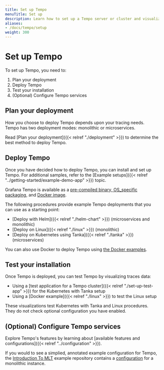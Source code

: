 ```yaml
---
title: Set up Tempo
menuTitle: Set up
description: Learn how to set up a Tempo server or cluster and visualize data.
aliases:
- /docs/tempo/setup
weight: 300
---
```


# Set up Tempo

To set up Tempo, you need to:

1. Plan your deployment
1. Deploy Tempo
1. Test your installation
1. (Optional) Configure Tempo services

## Plan your deployment

How you choose to deploy Tempo depends upon your tracing needs.
Tempo has two deployment modes: monolithic or microservices.

Read [Plan your deployment]({{< relref "./deployment" >}}) to determine the best method to deploy Tempo.

## Deploy Tempo

Once you have decided how to deploy Tempo, you can install and set up Tempo. For additional samples, refer to the [Example setups]({{< relref "../getting-started/example-demo-app" >}}) topic.

Grafana Tempo is available as a [pre-compiled binary, OS_specific packaging](https://github.com/grafana/tempo/releases), and [Docker image](https://github.com/grafana/tempo/tree/main/example/docker-compose).

The following procedures provide example Tempo deployments that you can use as a starting point:

- [Deploy with Helm]({{< relref "./helm-chart" >}}) (microservices and monolithic)
- [Deploy on Linux]({{< relref "./linux" >}}) (monolithic)
- [Deploy on Kubernetes using Tanka]({{< relref "./tanka" >}}) (microservices)

You can also use Docker to deploy Tempo using [the Docker examples](https://github.com/grafana/tempo/tree/main/example/docker-compose).

## Test your installation

Once Tempo is deployed, you can test Tempo by visualizing traces data:

- Using a [test application for a Tempo cluster]({{< relref "./set-up-test-app" >}}) for the Kubernetes with Tanka setup
- Using a [Docker example]({{< relref "./linux" >}}) to test the Linux setup

These visualizations test Kubernetes with Tanka and Linux procedures. They do not check optional configuration you have enabled.

## (Optional) Configure Tempo services

Explore Tempo's features by learning about [available features and configurations]({{< relref "../configuration" >}}).

If you would to see a simplied, annotated example configuration for Tempo, the [Introduction To MLT](https://github.com/grafana/intro-to-mlt) example repository contains a [configuration](https://github.com/grafana/intro-to-mlt/blob/main/tempo/tempo.yaml) for a monolithic instance.
